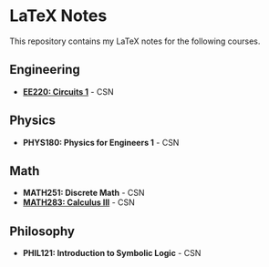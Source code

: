 # LaTeX Notes

This repository contains my LaTeX notes for the following courses.

## Engineering
- **[EE220: Circuits 1](ee/ee220.pdf)** - CSN

## Physics
- **PHYS180: Physics for Engineers 1** - CSN

## Math
- **MATH251: Discrete Math** - CSN
- **[MATH283: Calculus III](math/283/math283.pdf)** - CSN

## Philosophy
- **PHIL121: Introduction to Symbolic Logic** - CSN

